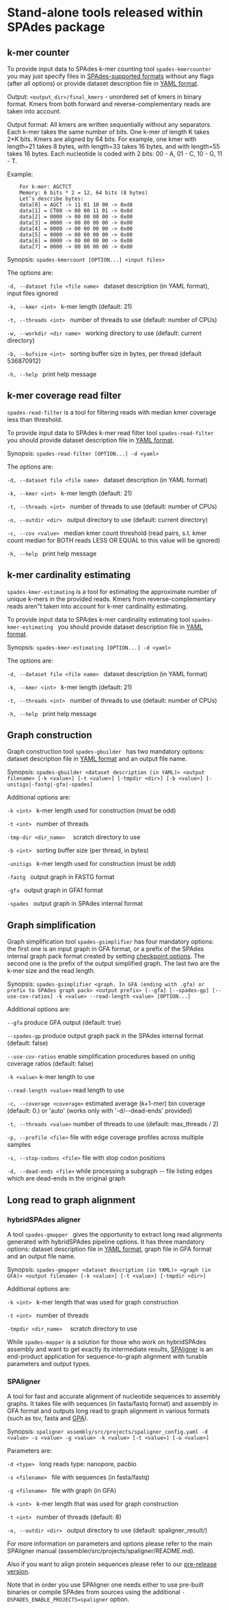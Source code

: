 # Stand-alone tools released within SPAdes package


## k-mer counter

To provide input data to SPAdes k-mer counting tool `spades-kmercounter ` you may just specify files in [SPAdes-supported formats](running.md#spades-input) without any flags (after all options) or provide dataset description file in [YAML format](running.md#specifying-multiple-libraries-with-yaml-data-set-file).

Output: `<output_dir>/final_kmers` - unordered set of kmers in binary format. Kmers from both forward and reverse-complementary reads are taken into account.

Output format: All kmers are written sequentially without any separators. Each k-mer takes the same number of bits. One k-mer of length K takes 2*K bits. Kmers are aligned by 64 bits. For example, one kmer with length=21 takes 8 bytes, with length=33 takes 16 bytes, and with length=55 takes 16 bytes. Each nucleotide is coded with 2 bits: 00 - A, 01 - C, 10 - G, 11 - T.
                                                 
Example:

        For k-mer: AGCTCT
        Memory: 6 bits * 2 = 12, 64 bits (8 bytes)
        Let’s describe bytes:
        data[0] = AGCT -> 11 01 10 00 -> 0xd8
        data[1] = CT00 -> 00 00 11 01 -> 0x0d
        data[2] = 0000 -> 00 00 00 00 -> 0x00
        data[3] = 0000 -> 00 00 00 00 -> 0x00
        data[4] = 0000 -> 00 00 00 00 -> 0x00
        data[5] = 0000 -> 00 00 00 00 -> 0x00
        data[6] = 0000 -> 00 00 00 00 -> 0x00
        data[7] = 0000 -> 00 00 00 00 -> 0x00

Synopsis: `spades-kmercount [OPTION...] <input files>`

The options are:

`-d, --dataset file <file name> `
    dataset description (in YAML format), input files ignored

`-k, --kmer <int> `
    k-mer length (default: 21)

`-t, --threads <int> `
    number of threads to use (default: number of CPUs)

`-w, --workdir <dir name> `
    working directory to use (default: current directory)

`-b, --bufsize <int> `
    sorting buffer size in bytes, per thread (default 536870912)

`-h, --help `
    print help message


## k-mer coverage read filter

`spades-read-filter` is a tool for filtering reads with median kmer coverage less than threshold.

To provide input data to SPAdes k-mer read filter tool `spades-read-filter ` you should provide dataset description file in [YAML format](running.md#specifying-multiple-libraries-with-yaml-data-set-file).

Synopsis: `spades-read-filter [OPTION...] -d <yaml>`

The options are:

`-d, --dataset file <file name> `
    dataset description (in YAML format)

`-k, --kmer <int> `
    k-mer length (default: 21)

`-t, --threads <int> `
    number of threads to use (default: number of CPUs)

`-o, --outdir <dir> `
    output directory to use (default: current directory)

`-c, --cov <value> `
    median kmer count threshold (read pairs, s.t. kmer count median for BOTH reads LESS OR EQUAL to this value will be ignored)

`-h, --help `
    print help message


## k-mer cardinality estimating

`spades-kmer-estimating` is a tool for estimating the approximate number of unique k-mers in the provided reads. Kmers from reverse-complementary reads aren"t taken into account for k-mer cardinality estimating.

To provide input data to SPAdes k-mer cardinality estimating tool `spades-kmer-estimating ` you should provide dataset description file in [YAML format](running.md#specifying-multiple-libraries-with-yaml-data-set-file).

Synopsis: `spades-kmer-estimating [OPTION...] -d <yaml>`

The options are:

`-d, --dataset file <file name> `
    dataset description (in YAML format)

`-k, --kmer <int> `
    k-mer length (default: 21)

`-t, --threads <int> `
    number of threads to use (default: number of CPUs)

`-h, --help `
    print help message


## Graph construction
Graph construction tool `spades-gbuilder ` has two mandatory options: dataset description file in [YAML format](running.md#specifying-multiple-libraries-with-yaml-data-set-file) and an output file name.

Synopsis: `spades-gbuilder <dataset description (in YAML)> <output filename> [-k <value>] [-t <value>] [-tmpdir <dir>] [-b <value>] [-unitigs|-fastg|-gfa|-spades]`

Additional options are:

`-k <int> `
    k-mer length used for construction (must be odd)

`-t <int> `
    number of threads

`-tmp-dir <dir_name>  `
    scratch directory to use

`-b <int> `
    sorting buffer size (per thread, in bytes)

`-unitigs `
    k-mer length used for construction (must be odd)

`-fastg `
    output graph in FASTG format

`-gfa `
    output graph in GFA1 format

`-spades `
    output graph in SPAdes internal format

## Graph simplification

Graph simplification tool `spades-gsimplifier` has four mandatory options: the first one is an input graph in GFA format, or a prefix of the SPAdes internal graph pack format created by setting [checkpoint options](running.md#pipeline-options). The second one is the prefix of the output simplified graph. The last two are the k-mer size and the read length.

Synopsis: `spades-gsimplifier <graph. In GFA (ending with .gfa) or prefix to SPAdes graph pack> <output prefix> [--gfa] [--spades-gp] [--use-cov-ratios] -k <value> --read-length <value> [OPTION...]`

Additional options are:

`--gfa`
    produce GFA output (default: true)

`--spades-gp` 
    produce output graph pack in the SPAdes internal format (default: false)

`--use-cov-ratios` 
    enable simplification procedures based on unitig coverage ratios (default: false)

`-k <value>`
    k-mer length to use

`--read-length <value>`
    read length to use

`-c, --coverage <coverage>`
    estimated average (k+1-mer) bin coverage (default: 0.) or 'auto' (works only with '-d/--dead-ends' provided)

`-t, --threads <value>`
    number of threads to use (default: max_threads / 2)

`-p, --profile <file>`
    file with edge coverage profiles across multiple samples

`-s, --stop-codons <file>`
    file with stop codon positions

`-d, --dead-ends <file>`
    while processing a subgraph -- file listing edges which are dead-ends in the
    original graph


## Long read to graph alignment


### hybridSPAdes aligner
A tool `spades-gmapper ` gives the opportunity to extract long read alignments generated with hybridSPAdes pipeline options. It has three mandatory options: dataset description file in [YAML format](running.md#specifying-multiple-libraries-with-yaml-data-set-file), graph file in GFA format and an output file name.

Synopsis: `spades-gmapper <dataset description (in YAML)> <graph (in GFA)> <output filename> [-k <value>] [-t <value>] [-tmpdir <dir>]`

Additional options are:

`-k <int> `
    k-mer length that was used for graph construction

`-t <int> `
    number of threads

`-tmpdir <dir_name>  `
    scratch directory to use

While `spades-mapper` is a solution for those who work on hybridSPAdes assembly and want to get exactly its intermediate results, [SPAligner](standalone.md#spaligner) is an end-product application for sequence-to-graph alignment with tunable parameters and output types.


### SPAligner
A tool for fast and accurate alignment of nucleotide sequences to assembly graphs. It takes file with sequences (in fasta/fastq format) and assembly in GFA format and outputs long read to graph alignment in various formats (such as tsv, fasta and [GPA](https://github.com/ocxtal/gpa "GPA-format spec")).

Synopsis: `spaligner assembly/src/projects/spaligner_config.yaml -d <value> -s <value> -g <value> -k <value> [-t <value>] [-o <value>]`

Parameters are:

`-d <type> `
    long reads type: nanopore, pacbio

`-s <filename> `
    file with sequences (in fasta/fastq)

`-g <filename> `
    file with graph (in GFA)

`-k <int> `
    k-mer length that was used for graph construction

`-t <int> `
    number of threads (default: 8)

`-o, --outdir <dir> `
    output directory to use (default: spaligner_result/)

For more information on parameters and options please refer to the main SPAligner manual (assembler/src/projects/spaligner/README.md).

Also if you want to align protein sequences please refer to our [pre-release version](https://github.com/ablab/spades/releases/tag/spaligner-paper).

Note that in order you use SPAligner one needs either to use pre-built binaries or compile SPAdes from sources using the additional `-DSPADES_ENABLE_PROJECTS=spaligner` option.
